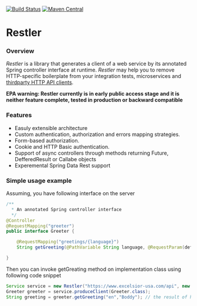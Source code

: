[![Build Status](https://travis-ci.org/excelsior-oss/restler.svg?branch=master)](https://travis-ci.org/excelsior-oss/restler)
[![Maven Central](https://img.shields.io/maven-central/v/org.restler/restler-core.svg)](https://maven-badges.herokuapp.com/maven-central/org.restler/restler-core)

Restler
=======
 
### Overview
*Restler* is a library that generates a client of a web service by its annotated Spring controller interface at runtime. *Restler* may help you to remove HTTP-specific boilerplate from your integration tests, microservices and [thirdparty HTTP API clients](https://github.com/excelsior-oss/restler/wiki/GitHub-client).

**EPA warning: Restler currently is in early public access stage and it is neither feature complete, tested in production or backward compatible**

### Features
 * Easuly extensible architecture
 * Custom authentication, authorization and errors mapping strategies.
 * Form-based authorization.
 * Cookie and HTTP Basic authentication.
 * Support of async controllers through methods returning Future, DefferedResult or Callabe objects
 * Experemental Spring Data Rest support

### Simple usage example

Assuming, you have following interface on the server
```java
/** 
  * An annotated Spring controller interface
  */
@Controller
@RequestMapping("greeter")
public interface Greeter {

	@RequestMapping("greetings/{language}")	
	String getGreeting(@PathVariable String language, @RequestParam(defaultValue = "Anonimous") String name); 

}
```

Then you can invoke getGreating method on implementation class using following code snippet
```java
Service service = new Restler("https://www.excelsior-usa.com/api", new SpringMvcSupport()).build();
Greeter greeter = service.produceClient(Greeter.class);
String greeting = greeter.getGreeting("en","Boddy"); // the result of https://www.excelsior-usa.com/api/greeter/greetings/en?name=Boddy call
```
